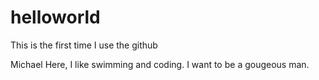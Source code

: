 # helloworld
This is the first time I use the github


Michael Here, I like swimming and coding.
I want to be a gougeous man.
